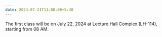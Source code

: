 ```yaml
---
date: 2024-07-21T11:00:00+5:30
---
```

The first class will be on July 22, 2024 at Lecture Hall Complex (LH-114), starting from 08 AM.
